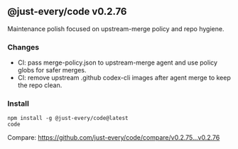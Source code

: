## @just-every/code v0.2.76

Maintenance polish focused on upstream-merge policy and repo hygiene.

### Changes
- CI: pass merge-policy.json to upstream-merge agent and use policy globs for safer merges.
- CI: remove upstream .github codex-cli images after agent merge to keep the repo clean.

### Install
```
npm install -g @just-every/code@latest
code
```

Compare: https://github.com/just-every/code/compare/v0.2.75...v0.2.76
